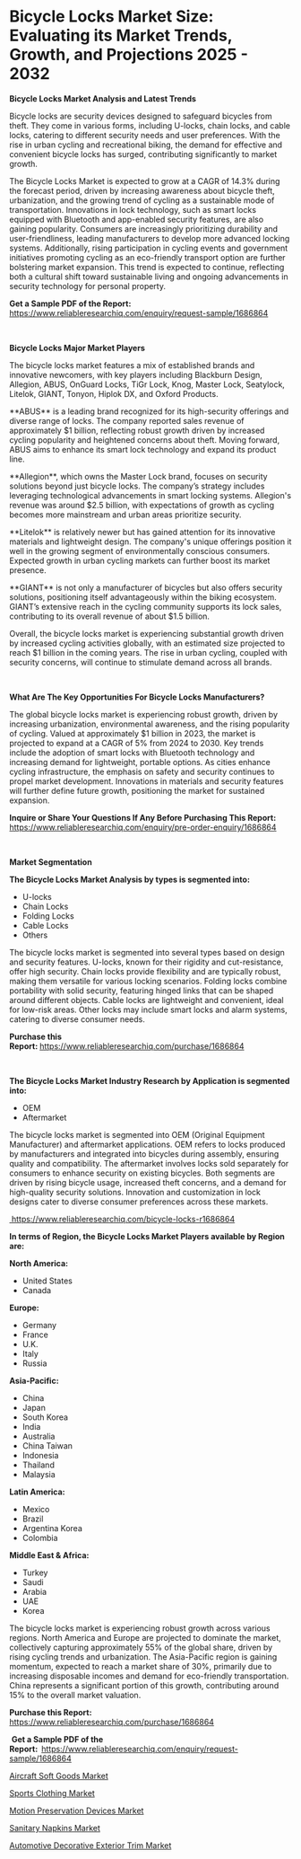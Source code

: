 <p><h1>Bicycle Locks Market Size: Evaluating its Market Trends, Growth, and Projections 2025 - 2032</h1></p><p><strong>Bicycle Locks Market Analysis and Latest Trends</strong></p>
<p><p>Bicycle locks are security devices designed to safeguard bicycles from theft. They come in various forms, including U-locks, chain locks, and cable locks, catering to different security needs and user preferences. With the rise in urban cycling and recreational biking, the demand for effective and convenient bicycle locks has surged, contributing significantly to market growth.</p><p>The Bicycle Locks Market is expected to grow at a CAGR of 14.3% during the forecast period, driven by increasing awareness about bicycle theft, urbanization, and the growing trend of cycling as a sustainable mode of transportation. Innovations in lock technology, such as smart locks equipped with Bluetooth and app-enabled security features, are also gaining popularity. Consumers are increasingly prioritizing durability and user-friendliness, leading manufacturers to develop more advanced locking systems. Additionally, rising participation in cycling events and government initiatives promoting cycling as an eco-friendly transport option are further bolstering market expansion. This trend is expected to continue, reflecting both a cultural shift toward sustainable living and ongoing advancements in security technology for personal property.</p></p>
<p><strong>Get a Sample PDF of the Report:&nbsp;</strong> <a href="https://www.reliableresearchiq.com/enquiry/request-sample/1686864?utm_campaign=1087&utm_medium=2&utm_source=Github&utm_content=ia&utm_term=04042025&utm_id=bicycle-locks">https://www.reliableresearchiq.com/enquiry/request-sample/1686864</a></p>
<p>&nbsp;</p>
<p><strong>Bicycle Locks Major Market Players</strong></p>
<p><p>The bicycle locks market features a mix of established brands and innovative newcomers, with key players including Blackburn Design, Allegion, ABUS, OnGuard Locks, TiGr Lock, Knog, Master Lock, Seatylock, Litelok, GIANT, Tonyon, Hiplok DX, and Oxford Products. </p><p>**ABUS** is a leading brand recognized for its high-security offerings and diverse range of locks. The company reported sales revenue of approximately $1 billion, reflecting robust growth driven by increased cycling popularity and heightened concerns about theft. Moving forward, ABUS aims to enhance its smart lock technology and expand its product line.</p><p>**Allegion**, which owns the Master Lock brand, focuses on security solutions beyond just bicycle locks. The company’s strategy includes leveraging technological advancements in smart locking systems. Allegion's revenue was around $2.5 billion, with expectations of growth as cycling becomes more mainstream and urban areas prioritize security.</p><p>**Litelok** is relatively newer but has gained attention for its innovative materials and lightweight design. The company's unique offerings position it well in the growing segment of environmentally conscious consumers. Expected growth in urban cycling markets can further boost its market presence.</p><p>**GIANT** is not only a manufacturer of bicycles but also offers security solutions, positioning itself advantageously within the biking ecosystem. GIANT’s extensive reach in the cycling community supports its lock sales, contributing to its overall revenue of about $1.5 billion.</p><p>Overall, the bicycle locks market is experiencing substantial growth driven by increased cycling activities globally, with an estimated size projected to reach $1 billion in the coming years. The rise in urban cycling, coupled with security concerns, will continue to stimulate demand across all brands.</p></p>
<p>&nbsp;</p>
<p><strong>What Are The Key Opportunities For Bicycle Locks Manufacturers?</strong></p>
<p><p>The global bicycle locks market is experiencing robust growth, driven by increasing urbanization, environmental awareness, and the rising popularity of cycling. Valued at approximately $1 billion in 2023, the market is projected to expand at a CAGR of 5% from 2024 to 2030. Key trends include the adoption of smart locks with Bluetooth technology and increasing demand for lightweight, portable options. As cities enhance cycling infrastructure, the emphasis on safety and security continues to propel market development. Innovations in materials and security features will further define future growth, positioning the market for sustained expansion.</p></p>
<p><strong>Inquire or Share Your Questions If Any Before Purchasing This Report:</strong> <a href="https://www.reliableresearchiq.com/enquiry/pre-order-enquiry/1686864?utm_campaign=1087&utm_medium=2&utm_source=Github&utm_content=ia&utm_term=04042025&utm_id=bicycle-locks">https://www.reliableresearchiq.com/enquiry/pre-order-enquiry/1686864</a></p>
<p>&nbsp;</p>
<p><strong>Market Segmentation</strong></p>
<p><strong>The Bicycle Locks Market Analysis by types is segmented into:</strong></p>
<p><ul><li>U-locks</li><li>Chain Locks</li><li>Folding Locks</li><li>Cable Locks</li><li>Others</li></ul></p>
<p><p>The bicycle locks market is segmented into several types based on design and security features. U-locks, known for their rigidity and cut-resistance, offer high security. Chain locks provide flexibility and are typically robust, making them versatile for various locking scenarios. Folding locks combine portability with solid security, featuring hinged links that can be shaped around different objects. Cable locks are lightweight and convenient, ideal for low-risk areas. Other locks may include smart locks and alarm systems, catering to diverse consumer needs.</p></p>
<p><strong>Purchase this Report:&nbsp;</strong><a href="https://www.reliableresearchiq.com/purchase/1686864?utm_campaign=1087&utm_medium=2&utm_source=Github&utm_content=ia&utm_term=04042025&utm_id=bicycle-locks">https://www.reliableresearchiq.com/purchase/1686864</a></p>
<p>&nbsp;</p>
<p><strong>The Bicycle Locks Market Industry Research by Application is segmented into:</strong></p>
<p><ul><li>OEM</li><li>Aftermarket</li></ul></p>
<p><p>The bicycle locks market is segmented into OEM (Original Equipment Manufacturer) and aftermarket applications. OEM refers to locks produced by manufacturers and integrated into bicycles during assembly, ensuring quality and compatibility. The aftermarket involves locks sold separately for consumers to enhance security on existing bicycles. Both segments are driven by rising bicycle usage, increased theft concerns, and a demand for high-quality security solutions. Innovation and customization in lock designs cater to diverse consumer preferences across these markets.</p></p>
<p><a href="https://www.reliableresearchiq.com/bicycle-locks-r1686864?utm_campaign=1087&utm_medium=2&utm_source=Github&utm_content=ia&utm_term=04042025&utm_id=bicycle-locks">&nbsp;https://www.reliableresearchiq.com/bicycle-locks-r1686864</a></p>
<p><strong>In terms of Region, the Bicycle Locks Market Players available by Region are:</strong></p>
<p>
    <p> <strong> North America: </strong>
        <ul>
            <li>United States</li>
            <li>Canada</li>
        </ul>
        </p> 
    <p> <strong> Europe: </strong>
        <ul>
            <li>Germany</li>
            <li>France</li>
            <li>U.K.</li>
            <li>Italy</li>
            <li>Russia</li>
        </ul>
        </p> 
    <p> <strong> Asia-Pacific: </strong>
        <ul>
            <li>China</li>
            <li>Japan</li>
            <li>South Korea</li>
            <li>India</li>
            <li>Australia</li>
            <li>China Taiwan</li>
            <li>Indonesia</li>
            <li>Thailand</li>
            <li>Malaysia</li>
        </ul>
        </p> 
    <p> <strong> Latin America: </strong>
        <ul>
            <li>Mexico</li>
            <li>Brazil</li>
            <li>Argentina Korea</li>
            <li>Colombia</li>
        </ul>
        </p> 
    <p> <strong> Middle East & Africa: </strong>
        <ul>
            <li>Turkey</li>
            <li>Saudi</li>
            <li>Arabia</li>
            <li>UAE</li>
            <li>Korea</li>
        </ul>
    </p>
    </p>
<p><p>The bicycle locks market is experiencing robust growth across various regions. North America and Europe are projected to dominate the market, collectively capturing approximately 55% of the global share, driven by rising cycling trends and urbanization. The Asia-Pacific region is gaining momentum, expected to reach a market share of 30%, primarily due to increasing disposable incomes and demand for eco-friendly transportation. China represents a significant portion of this growth, contributing around 15% to the overall market valuation.</p></p>
<p><strong>Purchase this Report: </strong><a href="https://www.reliableresearchiq.com/purchase/1686864?utm_campaign=1087&utm_medium=2&utm_source=Github&utm_content=ia&utm_term=04042025&utm_id=bicycle-locks">https://www.reliableresearchiq.com/purchase/1686864</a></p>
<p>&nbsp;<strong>Get a Sample PDF of the Report:&nbsp;&nbsp;</strong><a href="https://www.reliableresearchiq.com/enquiry/request-sample/1686864?utm_campaign=1087&utm_medium=2&utm_source=Github&utm_content=ia&utm_term=04042025&utm_id=bicycle-locks">https://www.reliableresearchiq.com/enquiry/request-sample/1686864</a></p>
<p><strong></strong></p>
<p><p><a href="https://github.com/tornapruttuz/Market-Research-Report-List-1/blob/main/aircraft-soft-goods-market.md?utm_campaign=1087&utm_medium=2&utm_source=Github&utm_content=ia&utm_term=04042025&utm_id=bicycle-locks">Aircraft Soft Goods Market</a></p><p><a href="https://github.com/saguegrody74/Market-Research-Report-List-1/blob/main/sports-clothing-market.md?utm_campaign=1087&utm_medium=2&utm_source=Github&utm_content=ia&utm_term=04042025&utm_id=bicycle-locks">Sports Clothing Market</a></p><p><a href="https://github.com/yuukoleuda/Market-Research-Report-List-1/blob/main/motion-preservation-devices-market.md?utm_campaign=1087&utm_medium=2&utm_source=Github&utm_content=ia&utm_term=04042025&utm_id=bicycle-locks">Motion Preservation Devices Market</a></p><p><a href="https://github.com/marteyfito9/Market-Research-Report-List-1/blob/main/sanitary-napkins-market.md?utm_campaign=1087&utm_medium=2&utm_source=Github&utm_content=ia&utm_term=04042025&utm_id=bicycle-locks">Sanitary Napkins Market</a></p><p><a href="https://github.com/denighoylen1/Market-Research-Report-List-1/blob/main/automotive-decorative-exterior-trim-market.md?utm_campaign=1087&utm_medium=2&utm_source=Github&utm_content=ia&utm_term=04042025&utm_id=bicycle-locks">Automotive Decorative Exterior Trim Market</a></p></p>